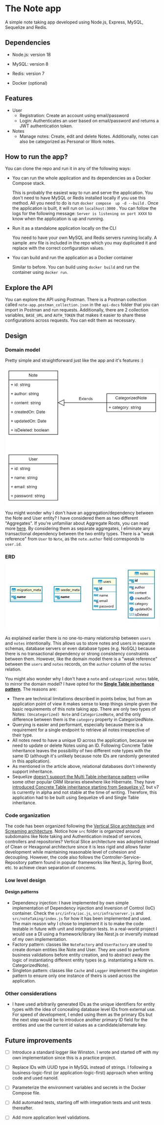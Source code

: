 # The Note app

A simple note taking app developed using Node.js, Express, MySQL, Sequelize and Redis.

## Dependencies

- Node.js: version 18

- MySQL: version 8

- Redis: version 7

- Docker (optional)

## Features

- User
  - Registration: Create an account using email/password
  - Login: Authenticates an user based on email/password and returns a JWT authentication token.
- Notes
  - Manage notes: Create, edit and delete Notes. Additionally, notes can also be categorized as Personal or Work notes.

## How to run the app?

You can clone the repo and run it in any of the following ways:

- You can run the whole application and its dependencies as a Docker Compose stack.

  This is probably the easiest way to run and serve the application. You don't need to have MySQL or Redis installed locally if you use this method. All you need to do is run `docker compose  up -d --build` . Once the application is built, it will run on `localhost:3000` . You can follow the logs for the following message: `Server is listening on port XXXX` to know when the application is up and running.

- Run it as a standalone application locally on the CLI

  You need to have your own MySQL and Redis servers running locally. A sample .env file is included in the repo which you may duplicated it and replace with the correct configuration values.

- You can build and run the application as a Docker container

  Similar to before. You can build using `docker build` and run the container using `docker run`.

## Explore the API

You can explore the API using Postman. There is a Postman collection called `note-app.postman_collection.json` in the `api-docs` folder that you can import in Postman and run requests. Additionally, there are 2 collection variables, `BASE_URL` and `AUTH_TOKEN` that makes it easier to share these configurations across requests. You can edit them as necessary.

## Design

### Domain model

Pretty simple and straightforward just like the app and it's features :)

![Domain model](docs\images\domain_model.jpg)

You might wonder why I don't have an aggregation/dependency between the Note and User entity? I have considered them as two different "Aggregates". If you're unfamiliar about Aggregate Roots, you can read more [here](https://martinfowler.com/bliki/DDD_Aggregate.html). By considering them as separate aggregates, I eliminate any transactional dependency between the two entity types. There is a "weak reference" from `User` to `Note`, as the `note.author` field corresponds to `user.id`.

### ERD

![ERD](docs\images\erd.jpg)

As explained earlier there is no one-to-many relationship between `users` and `notes` intentionally. This allows us to store notes and users in separate schemas, database servers or even database types (e.g. NoSQL) because there is no transactional dependency or strong consistency constraints between them. However, like the domain model there is a "weak reference" between the `users` and `notes` records, on the `author` column of the `notes` relation.

You might also wonder why I don't have a `note` and `categorized_notes` table, to mirror the domain model? I have opted for the **[Single Table inheritance pattern](https://martinfowler.com/eaaCatalog/singleTableInheritance.html)**. The reasons are:

- There are technical limitations described in points below, but from an application point of view it makes sense to keep things simple given the basic requirements of this note taking app. There are only two types of Notes: `(Uncategorized) Note` and `CategorizedNote`, and the only difference between them is the `category` property in CategorizedNote.
- Querying is easier and performant, especially because there is a requirement for a single endpoint to retrieve all notes irrespective of their type.
- All notes need to have a unique ID across the application, because we need to update or delete Notes using an ID. Following Concrete Table inheritance leaves the possibility of two different note types with the same ID (although it's unlikely because note IDs are randomly generated in this application).
- As mentioned in the article above, relational databases don't inherently support inheritance.
- Sequelize [doesn't support the Multi Table inheritance pattern](https://github.com/sequelize/sequelize/issues/10039) unlike some other popular ORM libraries elsewhere like Hibernate. They have [introduced Concrete Table inheritance starting from Sequelize v7](https://github.com/sequelize/sequelize/issues/6502), but v7 is currently in alpha and not stable at the time of writing. Therefore, this application had to be built using Sequelize v6 and Single Table inheritance.

### Code organization

The code has been organized following the [Vertical Slice architecture](https://www.jimmybogard.com/vertical-slice-architecture/) and [Screaming architecture](https://blog.cleancoder.com/uncle-bob/2011/09/30/Screaming-Architecture.html). Notice how `src` folder is organized around subdomains like Note taking and Authentication instead of services, controllers and repositories? Vertical Slice architecture was adopted instead of Clean or Hexagonal architecture since it is less rigid and allows faster development while maintaining reasonable level of cohesion and decoupling. However, the code also follows the Controller-Service-Repository pattern found in popular frameworks like Nest.js, Spring Boot, etc. to achieve clean separation of concerns.

### Low level design

#### Design patterns

- Dependency injection: I have implemented by own simple implementation of Dependency injection and Inversion of Control (IoC) container. Check the `src/infra/ioc.js`, `src/infra/server.js` and `src/noteTaking/index.js` for how it has been implemented and used. The main reason why I chose to implement it is to make the code testable in future with unit and integration tests. In a real-world project I would use a DI using a framework/library like Nest.js or inversify instead of my own implementation.
- Factory pattern: classes like `NoteFactory` and `UserFactory` are used to create domain entities like Note and User. They are used to perform business validations before entity creation, and to abstract away the logic of instantiating different entity types (e.g. instantiating a Note vs. CategorizedNote).
- Singleton pattern: classes like `Cache` and `Logger` implement the singleton pattern to ensure only one instance of theirs is used across the application.

### Other considerations

- I have used arbitrarily generated IDs as the unique identifiers for entity types with the idea of concealing database level IDs from external use. For speed of development, I ended using them as the primary IDs but the next step would be to introduce another primary ID field for the entities and use the current id values as a candidate/alternate key.

## Future improvements

-[ ] Introduce a standard logger like Winston. I wrote and started off with my own implementation since this is a practice project.

-[ ] Replace IDs with UUID type in MySQL instead of strings. I following a business-logic-first (or application-logic-first) approach when writing code and used nanoid.

-[ ] Parameterize the environment variables and secrets in the Docker Compose file.

-[ ] Add automated tests, starting off with integration tests and unit tests thereafter.

-[ ] Add more application level validations.

